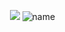 ‎‎  ‎ ‎ ‎ ‎‎‎  ‎ ‎ ‎ ‎‎  ‎ ‎ ‎  ‎‎‎ ‎‎  ‎ ‎‎‎ ‎‎‎   ‎ ‎ ‎  ‎ ‎  ‎ ‎‎  ‎ ‎‎‎‎‎  ‎ ‎ ‎‎  ‎ ‎‎‎  ‎ ‎ ‎ ‎‎  ‎   ‎ ‎ ‎‎  ‎ ‎‎‎  ‎ ‎ ‎ ‎‎  ‎ ‎ ‎  ‎ ‎  ‎‎  ‎ ‎‎‎  ‎ ‎ ‎ ‎‎  ‎ ‎ ‎  ‎ ‎ ‎ ‎‎  ‎ ‎‎  ‎ ‎ ‎‎  ‎ ‎‎‎  ‎ ‎ ‎ ‎‎  ‎ ‎ ‎  ‎ ‎ ‎‎‎  ‎ ‎ ‎ ‎‎  ‎ ‎ ‎  ‎ ‎  ‎‎‎  ‎ ‎ ‎‎  ‎ ‎‎‎  ‎ ‎ ‎ ‎‎  ‎ ‎ ‎  ‎ ‎  ![](https://komarev.com/ghpvc/?username=fushiiguros&color=lightgray&style=plastic&label=‪♡)
![name](https://ik.imagekit.io/rmlbayysp/1748710866426-Untitled149_20250531175745_FKlcdo67k.png)
<p align="center">
